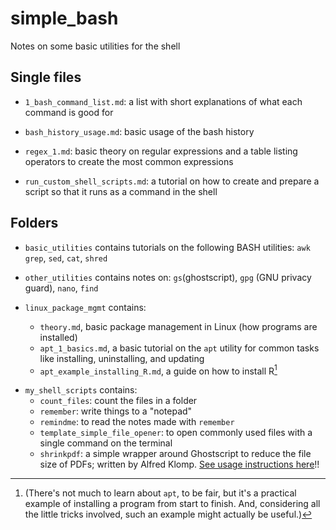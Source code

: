 # simple_bash
Notes on some basic utilities for the shell

## Single files

* `1_bash_command_list.md`: a list with short explanations of what each command is good for

* `bash_history_usage.md`: basic usage of the bash history

* `regex_1.md`: basic theory on regular expressions and a table listing operators to create the most
  common expressions

* `run_custom_shell_scripts.md`: a tutorial on how to create and prepare a script so that it runs as
  a command in the shell

## Folders

* `basic_utilities` contains tutorials on the following BASH utilities: `awk` `grep`, `sed`, `cat`,
  `shred`
  
* `other_utilities` contains notes on: `gs`(ghostscript), `gpg` (GNU privacy guard), `nano`, `find`
  
* `linux_package_mgmt` contains: 
    - `theory.md`, basic package management in Linux (how programs are installed)
    - `apt_1_basics.md`, a basic tutorial on the `apt` utility for common tasks like installing,
      uninstalling, and updating
    - `apt_example_installing_R.md`, a guide on how to install R[^note_1] 

[^note_1]: (There's not much to learn about `apt`, to be fair, but it's a practical example of
installing a program from start to finish. And, considering all the little tricks involved, such an
example might actually be useful.)

* `my_shell_scripts` contains: 
    - `count_files`: count the files in a folder
    - `remember`: write things to a "notepad"
    - `remindme`: to read the notes made with `remember`
    - `template_simple_file_opener`: to open commonly used files with a single command on the
      terminal
    - `shrinkpdf`: a simple wrapper around Ghostscript to reduce the file size of PDFs; written by
      Alfred Klomp. [See usage instructions here][shrinkpdf_link]!!

[shrinkpdf_link]: https://github.com/aklomp/shrinkpdf
